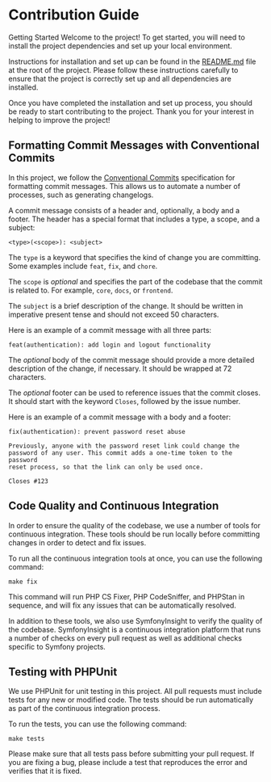 # Contribution Guide

Getting Started
Welcome to the project! To get started, you will need to install the project dependencies and set up your local environment.

Instructions for installation and set up can be found in the [README.md](README.md) file at the root of the project. Please follow these instructions carefully to ensure that the project is correctly set up and all dependencies are installed.

Once you have completed the installation and set up process, you should be ready to start contributing to the project. Thank you for your interest in helping to improve the project!

## Formatting Commit Messages with Conventional Commits

In this project, we follow the [Conventional Commits](https://www.conventionalcommits.org/) specification for formatting commit messages. This allows us to automate a number of processes, such as generating changelogs.

A commit message consists of a header and, optionally, a body and a footer. The header has a special format that includes a type, a scope, and a subject:

```
<type>(<scope>): <subject>
```

The `type` is a keyword that specifies the kind of change you are committing. Some examples include `feat`, `fix`, and `chore`.

The `scope` is *optional* and specifies the part of the codebase that the commit is related to. For example, `core`, `docs`, or `frontend`.

The `subject` is a brief description of the change. It should be written in imperative present tense and should not exceed 50 characters.

Here is an example of a commit message with all three parts:

```
feat(authentication): add login and logout functionality
```

The *optional* body of the commit message should provide a more detailed description of the change, if necessary. It should be wrapped at 72 characters.

The *optional* footer can be used to reference issues that the commit closes. It should start with the keyword `Closes`, followed by the issue number.

Here is an example of a commit message with a body and a footer:

```
fix(authentication): prevent password reset abuse

Previously, anyone with the password reset link could change the
password of any user. This commit adds a one-time token to the password
reset process, so that the link can only be used once.

Closes #123
```

## Code Quality and Continuous Integration

In order to ensure the quality of the codebase, we use a number of tools for continuous integration. These tools should be run locally before committing changes in order to detect and fix issues.

To run all the continuous integration tools at once, you can use the following command:

```
make fix
```

This command will run PHP CS Fixer, PHP CodeSniffer, and PHPStan in sequence, and will fix any issues that can be automatically resolved.

In addition to these tools, we also use SymfonyInsight to verify the quality of the codebase. SymfonyInsight is a continuous integration platform that runs a number of checks on every pull request as well as additional checks specific to Symfony projects.

## Testing with PHPUnit

We use PHPUnit for unit testing in this project. All pull requests must include tests for any new or modified code. The tests should be run automatically as part of the continuous integration process.

To run the tests, you can use the following command:

```
make tests
```

Please make sure that all tests pass before submitting your pull request. If you are fixing a bug, please include a test that reproduces the error and verifies that it is fixed.
